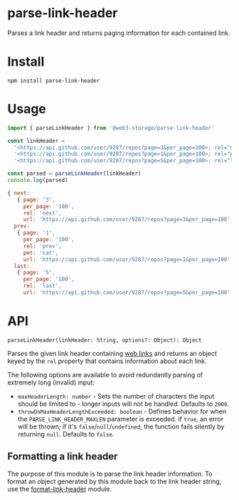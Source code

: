 # parse-link-header

Parses a link header and returns paging information for each contained link.

# Install

    npm install parse-link-header

# Usage

```js
import { parseLinkHeader } from '@web3-storage/parse-link-header'

const linkHeader =
  '<https://api.github.com/user/9287/repos?page=3&per_page=100>; rel="next", ' +
  '<https://api.github.com/user/9287/repos?page=1&per_page=100>; rel="prev"; pet="cat", ' +
  '<https://api.github.com/user/9287/repos?page=5&per_page=100>; rel="last"'

const parsed = parseLinkHeader(linkHeader)
console.log(parsed)
```

```js
{ next:
   { page: '3',
     per_page: '100',
     rel: 'next',
     url: 'https://api.github.com/user/9287/repos?page=3&per_page=100' },
  prev:
   { page: '1',
     per_page: '100',
     rel: 'prev',
     pet: 'cat',
     url: 'https://api.github.com/user/9287/repos?page=1&per_page=100' },
  last:
   { page: '5',
     per_page: '100',
     rel: 'last',
     url: 'https://api.github.com/user/9287/repos?page=5&per_page=100' } }
```

# API

`parseLinkHeader(linkHeader: String, options?: Object): Object`

Parses the given link header containing [web links](http://tools.ietf.org/html/rfc5988) and returns an object keyed by
the `rel` property that contains information about each link.

The following options are available to avoid redundantly parsing of extremely long (invalid) input:

* `maxHeaderLength: number` - Sets the number of characters the input should be limited to - longer inputs will not be handled. Defaults to `2000`.
* `throwOnMaxHeaderLengthExceeded: boolean` - Defines behavior for when the `PARSE_LINK_HEADER_MAXLEN` parameter is exceeded. if `true`, an error will be thrown; if it's `false`/`null`/`undefined`, the function fails silently by returning `null`. Defaults to `false`.

## Formatting a link header

The purpose of this module is to parse the link header information. To format an object generated by this module back to the link header string, use the [format-link-header](https://github.com/jonathansamines/format-link-header) module.
